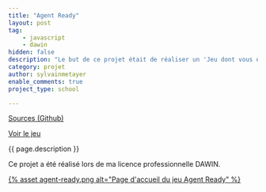 ```yaml
---
title: "Agent Ready"
layout: post
tag: 
    - javascript
    - dawin
hidden: false
description: "Le but de ce projet était de réaliser un 'Jeu dont vous êtes le héros' avec diverses actions, tout en utilisant jQuery."
category: projet
author: sylvainmetayer
enable_comments: true
project_type: school

---
```


[Sources (Github)](https://github.com/sylvainmetayer/agent-ready/)

[Voir le jeu](https://sylvainmetayer.github.io/agent-ready/)

{{ page.description }}

Ce projet a été réalisé lors de ma licence professionnelle DAWIN.

[{% asset agent-ready.png alt="Page d'accueil du jeu Agent Ready" %}](https://sylvainmetayer.github.io/agent-ready/)
